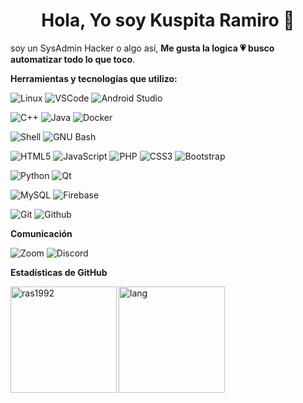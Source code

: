 <h1 align="center">Hola, Yo soy Kuspita Ramiro 👋 </h1>

soy un SysAdmin Hacker o algo así, **Me gusta la logica 💗 busco automatizar todo lo que toco**.

**Herramientas y tecnologías que utilizo:**

![Linux](https://img.shields.io/badge/-Linux-311701?style=for-the-badge&color=1e1e2e&logo=linux&logoColor=F8DE68)
![VSCode](https://img.shields.io/badge/-VSCode-311701?style=for-the-badge&color=1e1e2e&logo=visualstudiocode&logoColor=277fff)
![Android Studio](https://img.shields.io/badge/-Android_Studio-311701?style=for-the-badge&color=1e1e2e&logo=Android%20Studio&logoColor=3DDC84)

![C++](https://img.shields.io/badge/-C++-311701?style=for-the-badge&color=1e1e2e&logo=cplusplus&logoColor=FFFFFF)
![Java](https://img.shields.io/badge/-Java-311701?style=for-the-badge&color=1e1e2e&logo=openjdk&logoColor=EB7A12)
![Docker](https://img.shields.io/badge/-Docker-311701?style=for-the-badge&color=1e1e2e&logo=docker&logoColor=367bf0)

![Shell](https://img.shields.io/badge/-Shell-311701?style=for-the-badge&color=1e1e2e&logo=PowerShell&logoColor=FFFFFF)
![GNU Bash](https://img.shields.io/badge/-GNU_Bash-311701?style=for-the-badge&color=1e1e2e&logo=GNUBash&logoColor=4EAA25)

![HTML5](https://img.shields.io/badge/-HTML5-311701?style=for-the-badge&color=1e1e2e&logo=HTML5&logoColor=E34F26)
![JavaScript](https://img.shields.io/badge/-JavaScript-311701?style=for-the-badge&color=1e1e2e&logo=JavaScript&logoColor=F7DF1E)
![PHP](https://img.shields.io/badge/-PHP-311701?style=for-the-badge&color=1e1e2e&logo=PHP&logoColor=777BB4)
![CSS3](https://img.shields.io/badge/-CSS3-311701?style=for-the-badge&color=1e1e2e&logo=CSS3&logoColor=1572B6)
![Bootstrap](https://img.shields.io/badge/-Bootstrap-311701?style=for-the-badge&color=1e1e2e&logo=Bootstrap&logoColor=7952B3)

![Python](https://img.shields.io/badge/-Python-311701?style=for-the-badge&color=1e1e2e&logo=python&logoColor=3776AB)
![Qt](https://img.shields.io/badge/-Qt-311701?style=for-the-badge&color=1e1e2e&logo=Qt&logoColor=41CD52)

![MySQL](https://img.shields.io/badge/-MySQL-311701?style=for-the-badge&color=1e1e2e&logo=MySQL&logoColor=4479A1)
![Firebase](https://img.shields.io/badge/-Firebase-311701?style=for-the-badge&color=1e1e2e&logo=Firebase&logoColor=FFCA28)

![Git](https://img.shields.io/badge/-Git-311701?style=for-the-badge&color=1e1e2e&logo=Git&logoColor=F05032)
![Github](https://img.shields.io/badge/-Github-311701?style=for-the-badge&color=1e1e2e&logo=Github&logoColor=181717)

**Comunicación**

![Zoom](https://img.shields.io/badge/-Zoom-311701?style=for-the-badge&color=1e1e2e&logo=Zoom&logoColor=0B5CFF)
![Discord](https://img.shields.io/badge/-Discord-311701?style=for-the-badge&color=1e1e2e&logo=Discord&logoColor=5865F2)
           

**Estadísticas de GitHub**

<img height="170" align="left" src="https://github-readme-stats.vercel.app/api?username=ras1992&show_icons=true&bg_color=1F2229&border_color=FFFFFF&title_color=FFFFFF&text_color=FFFFFF&icon_color=367bf0" alt="ras1992" />	
<img src="https://github-readme-stats.vercel.app/api/top-langs/?username=ras1992&layout=compact&show_icons=true&bg_color=1F2229&border_color=FFFFFF&title_color=FFFFFF&icon_color=367bf0&text_color=FFFFFF&langs_count=6" height="170" align="left" alt="lang" />

<!-- Kuspita20 <3 -->

